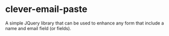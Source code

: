 clever-email-paste
==================

A simple JQuery library that can be used to enhance any form that include a name and email field (or fields).

